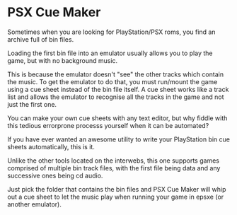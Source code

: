 PSX Cue Maker
===========

Sometimes when you are looking for PlayStation/PSX roms, you find an archive full of bin files.

Loading the first bin file into an emulator usually allows you to play the game, but with no background music.

This is because the emulator doesn't "see" the other tracks which contain the music. To get the emulator to do that, you must run/mount the game using a cue sheet instead of the bin file itself. A cue sheet works like a track list and allows the emulator to recognise all the tracks in the game and not just the first one.

You can make your own cue sheets with any text editor, but why fiddle with this tedious errorprone processs yourself when it can be automated?

If you have ever wanted an awesome utility to write your PlayStation bin cue sheets automatically, this is it.

Unlike the other tools located on the interwebs, this one supports games comprised of multiple bin track files, with the first file being data and any successive ones being cd audio.

Just pick the folder that contains the bin files and PSX Cue Maker will whip out a cue sheet to let the music play when running your game in epsxe (or another emulator).
